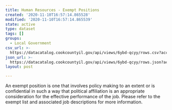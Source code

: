 ```yaml
---
title: Human Resources - Exempt Positions
created: '2020-11-10T16:57:14.865528'
modified: '2020-11-10T16:57:14.865539'
state: active
type: dataset
tags: []
groups:
  - Local Government
csv_url: >-
  https://datacatalog.cookcountyil.gov/api/views/6ybd-qcyy/rows.csv?accessType=DOWNLOAD
json_url: >-
  https://datacatalog.cookcountyil.gov/api/views/6ybd-qcyy/rows.json?accessType=DOWNLOAD
layout: post

---
```

An exempt position is one that involves policy making to an extent or is confidential in such a way that political affiliation is an appropriate consideration for the effective performance of the job. Please refer to the exempt list and associated job descriptions for more information.
